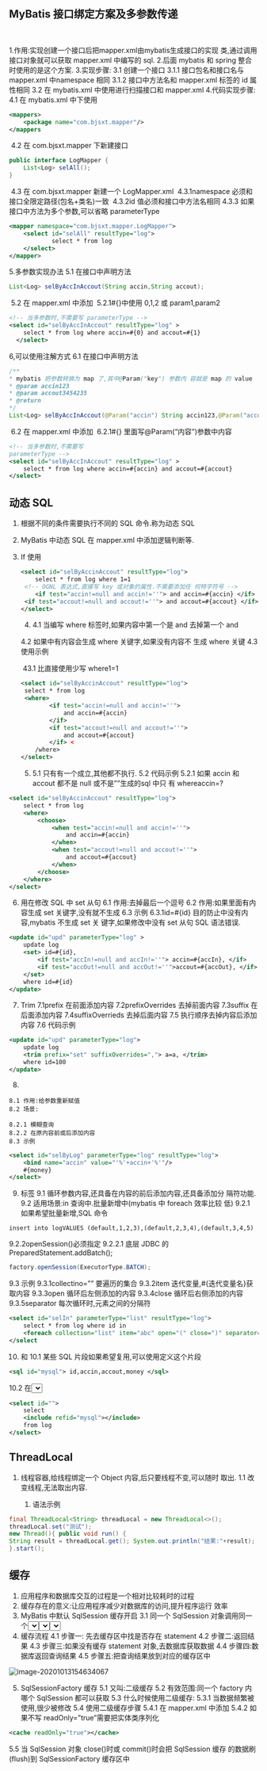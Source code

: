 ## MyBatis 接口绑定方案及多参数传递

​	

1.作用:实现创建一个接口后把mapper.xml由mybatis生成接口的实现
类,通过调用接口对象就可以获取 mapper.xml 中编写的 sql.
2.后面 mybatis 和 spring 整合时使用的是这个方案.
3.实现步骤:
	3.1 创建一个接口
		3.1.1 接口包名和接口名与 mapper.xml 中<mapper>namespace
		相同
		3.1.2 接口中方法名和 mapper.xml 标签的 id 属性相同
	3.2 在 mybatis.xml 中使用<package>进行扫描接口和 mapper.xml
4.代码实现步骤:
	4.1 在 mybatis.xml 中<mappers>下使用<package>

```xml
<mappers>
	<package name="com.bjsxt.mapper"/>
</mappers
```

​	4.2 在 com.bjsxt.mapper 下新建接口 

```java
public interface LogMapper {
	List<Log> selAll(); 
}
```

​	4.3 在 com.bjsxt.mapper 新建一个 LogMapper.xml
​		4.3.1namespace 必须和接口全限定路径(包名+类名)一致
​		4.3.2id 值必须和接口中方法名相同
​		4.3.3 如果接口中方法为多个参数,可以省略 parameterType 

```xml
<mapper namespace="com.bjsxt.mapper.LogMapper"> 
	<select id="selAll" resultType="log">
			select * from log 
	</select>
</mapper>
```

5.多参数实现办法
	5.1 在接口中声明方法 

```java
List<Log> selByAccInAccout(String accin,String accout);
```

​	5.2 在 mapper.xml 中添加
​		5.2.1#{}中使用 0,1,2 或 param1,param2

```xml
<!-- 当多参数时,不需要写 parameterType -->
<select id="selByAccInAccout" resultType="log" >
	select * from log where accin=#{0} and accout=#{1}
  </select>
```

6,可以使用注解方式
	6.1 在接口中声明方法 

```java
/**
* mybatis 把参数转换为 map 了,其中@Param("key") 参数内 容就是 map 的 value 
* @param accin123 
* @param accout3454235
* @return 
*/ 
List<Log> selByAccInAccout(@Param("accin") String accin123,@Param("accout") String accout3454235);

```

​	6.2 在 mapper.xml 中添加
​		6.2.1#{} 里面写@Param(“内容”)参数中内容

```xml
<!-- 当多参数时,不需要写
parameterType --> 
<select id="selByAccInAccout" resultType="log" >
    select * from log where accin=#{accin} and accout=#{accout} 
</select>
```



## 动态 SQL

1. 根据不同的条件需要执行不同的 SQL 命令.称为动态 SQL

2. MyBatis 中动态 SQL 在 mapper.xml 中添加逻辑判断等.

3. If 使用 

   ```xml
   <select id="selByAccinAccout" resultType="log">
       select * from log where 1=1
   	<!-- OGNL 表达式,直接写 key 或对象的属性.不需要添加任 何特字符号 -->
       <if test="accin!=null and accin!=''"> and accin=#{accin} </if> 
    <if test="accout!=null and accout!=''"> and accout=#{accout} </if> 
   </select>
   ```
   
   4. <where>
       4.1 当编写 where 标签时,如果内容中第一个是 and 去掉第一个
       and
    4.2 如果<where>中有内容会生成 where 关键字,如果没有内容不
       生成 where 关键
    4.3 使用示例
   
     ​	43.1 比直接使用<if>少写 where1=1
   
   ```xml
   <select id="selByAccinAccout" resultType="log">
   	select * from log 
    <where> 
           <if test="accin!=null and accin!=''"> 
               and accin=#{accin} 
           </if>
           <if test="accout!=null and accout!=''">
               and accout=#{accout} 
           </if> <
       /where> 
   </select>
   ```
   
   5. <choose><when><otherwise>
   5.1 只有有一个成立,其他都不执行.
   5.2 代码示例
   5.2.1 如果 accin 和 accout 都不是 null 或不是””生成的sql 中只
   有 whereaccin=? 

```xml
<select id="selByAccinAccout" resultType="log">
	select * from log 
    <where> 
        <choose> 
        	<when test="accin!=null and accin!=''">
				and accin=#{accin}
            </when> 
            <when test="accout!=null and accout!=''">
                and accout=#{accout} 
            </when> 
        </choose> 
    </where> 
</select>
```

6. <set>用在修改 SQL 中 set 从句
6.1 作用:去掉最后一个逗号
6.2 作用:如果<set>里面有内容生成 set 关键字,没有就不生成
6.3 示例
6.3.1id=#{id} 目的防止<set>中没有内容,mybatis 不生成 set 关
键字,如果修改中没有 set 从句 SQL 语法错误. 



```xml
<update id="upd" parameterType="log" >
    update log
    <set> id=#{id},
        <if test="accIn!=null and accIn!=''"> accin=#{accIn}, </if> 
        <if test="accOut!=null and accOut!=''">accout=#{accOut}, </if>
    </set> 
    where id=#{id} 
</update>
```

7. Trim
    7.1prefix 在前面添加内容
    7.2prefixOverrides 去掉前面内容
    7.3suffix 在后面添加内容
    7.4suffixOverrieds 去掉后面内容
    7.5 执行顺序去掉内容后添加内容
    7.6 代码示例 

  ```xml
  <update id="upd" parameterType="log"> 
      update log 
      <trim prefix="set" suffixOverrides=","> a=a, </trim>
      where id=100 
</update>
  ```

  8. <bind>

    8.1 作用:给参数重新赋值
    8.2 场景:
    
    8.2.1 模糊查询
    8.2.2 在原内容前或后添加内容
    8.3 示例 

  ```xml
  <select id="selByLog" parameterType="log" resultType="log">
      <bind name="accin" value="'%'+accin+'%'"/> 
      #{money} 
</select>
  ```

  9. <foreach>标签
    9.1 循环参数内容,还具备在内容的前后添加内容,还具备添加分
    隔符功能.
    9.2 适用场景:in 查询中.批量新增中(mybatis 中 foreach 效率比较
    低)
    9.2.1 如果希望批量新增,SQL 命令

```mysql
insert into logVALUES (default,1,2,3),(default,2,3,4),(default,3,4,5)
```

9.2.2openSession()必须指定
9.2.2.1 底层 JDBC 的 PreparedStatement.addBatch(); 

```java
factory.openSession(ExecutorType.BATCH);
```

9.3 示例
	9.3.1collectino=”” 要遍历的集合
	9.3.2item 迭代变量,#{迭代变量名}获取内容
	9.3.3open 循环后左侧添加的内容
	9.3.4close 循环后右侧添加的内容
	9.3.5separator 每次循环时,元素之间的分隔符 

```xml
<select id="selIn" parameterType="list" resultType="log">
    select * from log where id in
    <foreach collection="list" item="abc" open="(" close=")" separator=","> #{abc} </foreach>
</select
```

10. <sql> 和<include>
10.1 某些 SQL 片段如果希望复用,可以使用<sql>定义这个片段 

```xml
<sql id="mysql"> id,accin,accout,money </sql>
```

10.2 在<select>或<delete>或<update>或<insert>中使用<include>
引用

```xml
<select id="">
    select 
    <include refid="mysql"></include>
    from log
</select>
```

## ThreadLocal

1. 线程容器,给线程绑定一个 Object 内容,后只要线程不变,可以随时
    取出.
    1.1 改变线程,无法取出内容.

    1. 语法示例 

```java
final ThreadLocal<String> threadLocal = new ThreadLocal<>();
threadLocal.set("测试");
new Thread(){ public void run() { 
String result = threadLocal.get(); System.out.println("结果:"+result); }; 
}.start();
```

## 缓存

1. 应用程序和数据库交互的过程是一个相对比较耗时的过程
2. 缓存存在的意义:让应用程序减少对数据库的访问,提升程序运行
效率
3. MyBatis 中默认 SqlSession 缓存开启
3.1 同一个 SqlSession 对象调用同一个<select>时,只有第一次访问
数据库,第一次之后把查询结果缓存到 SqlSession 缓存区(内存)中
3.2 缓存的是 statement 对象.(简单记忆必须是用一个<select>)
3.2.1 在 myabtis 时一个<select>对应一个 statement 对象
3.3 有效范围必须是同一个 SqlSession 对象
4. 缓存流程
4.1 步骤一: 先去缓存区中找是否存在 statement
4.2 步骤二:返回结果
4.3 步骤三:如果没有缓存 statement 对象,去数据库获取数据
4.4 步骤四:数据库返回查询结果
4.5 步骤五:把查询结果放到对应的缓存区中

![image-20201013154634067](C:\Users\saoren\AppData\Roaming\Typora\typora-user-images\image-20201013154634067.png)

5. SqlSessionFactory 缓存
    5.1 又叫:二级缓存
    5.2 有效范围:同一个 factory 内哪个 SqlSession 都可以获取
    5.3 什么时候使用二级缓存:
    	5.3.1 当数据频繁被使用,很少被修改
    5.4 使用二级缓存步骤
    	5.4.1 在 mapper.xml 中添加
    	5.4.2 如果不写 readOnly=”true”需要把实体类序列化 

  ```xml
  <cache readOnly="true"></cache>
  ```

  5.5 当 SqlSession 对象 close()时或 commit()时会把 SqlSession 缓存
  的数据刷(flush)到 SqlSessionFactory 缓存区中